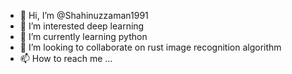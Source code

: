 - 👋 Hi, I’m @Shahinuzzaman1991
- 👀 I’m interested deep learning 
- 🌱 I’m currently learning python
- 💞️ I’m looking to collaborate on rust image recognition algorithm 
- 📫 How to reach me ...

<!---
Shahinuzzaman1991/Shahinuzzaman1991 is a ✨ special ✨ repository because its `README.md` (this file) appears on your GitHub profile.
You can click the Preview link to take a look at your changes.
--->
